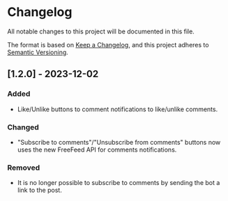 # Changelog

All notable changes to this project will be documented in this file.

The format is based on [Keep a Changelog](https://keepachangelog.com/en/1.0.0/),
and this project adheres to [Semantic Versioning](https://semver.org/spec/v2.0.0.html).

## [1.2.0] - 2023-12-02

### Added

- Like/Unlike buttons to comment notifications to like/unlike comments.

### Changed

- "Subscribe to comments"/"Unsubscribe from comments" buttons now uses the new
  FreeFeed API for comments notifications.

### Removed

- It is no longer possible to subscribe to comments by sending the bot a link to
  the post.
